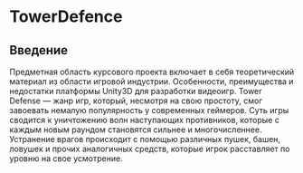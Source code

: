 # TowerDefence
## Введение
Предметная область курсового проекта включает в себя теоретический материал из области игровой индустрии. Особенности, преимущества и недостатки платформы Unity3D для разработки видеоигр. Tower Defense — жанр игр, который, несмотря на свою простоту, смог завоевать немалую популярность у современных геймеров. Суть игры сводится к уничтожению волн наступающих противников, которые с каждым новым раундом становятся сильнее и многочисленнее. Устранение врагов происходит с помощью различных пушек, башен, ловушек и прочих аналогичных средств, которые игрок расставляет по уровню на свое усмотрение.
